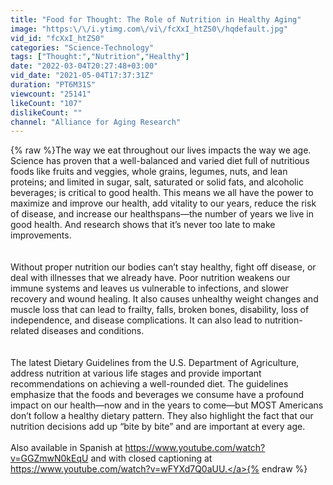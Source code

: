 ```yaml
---
title: "Food for Thought: The Role of Nutrition in Healthy Aging"
image: "https:\/\/i.ytimg.com\/vi\/fcXxI_htZS0\/hqdefault.jpg"
vid_id: "fcXxI_htZS0"
categories: "Science-Technology"
tags: ["Thought:","Nutrition","Healthy"]
date: "2022-03-04T20:27:48+03:00"
vid_date: "2021-05-04T17:37:31Z"
duration: "PT6M31S"
viewcount: "25141"
likeCount: "107"
dislikeCount: ""
channel: "Alliance for Aging Research"
---
```

{% raw %}The way we eat throughout our lives impacts the way we age. Science has proven that a well-balanced and varied diet full of nutritious foods like fruits and veggies, whole grains, legumes, nuts, and lean proteins; and limited in sugar, salt, saturated or solid fats, and alcoholic beverages; is critical to good health. This means we all have the power to maximize and improve our health, add vitality to our years, reduce the risk of disease, and increase our healthspans—the number of years we live in good health. And research shows that it’s never too late to make improvements.<br /><br /><br />Without proper nutrition our bodies can’t stay healthy, fight off disease, or deal with illnesses that we already have. Poor nutrition weakens our immune systems and leaves us vulnerable to infections, and slower recovery and wound healing. It also causes unhealthy weight changes and muscle loss that can lead to frailty, falls, broken bones, disability, loss of independence, and disease complications. It can also lead to nutrition-related diseases and conditions.<br /><br /><br />The latest Dietary Guidelines from the U.S. Department of Agriculture, address nutrition at various life stages and provide important recommendations on achieving a well-rounded diet. The guidelines emphasize that the foods and beverages we consume have a profound impact on our health—now and in the years to come—but MOST Americans don’t follow a healthy dietary pattern. They also highlight the fact that our nutrition decisions add up “bite by bite” and are important at every age.<br /><br />Also available in Spanish at <a rel="nofollow" target="blank" href="https://www.youtube.com/watch?v=GGZmwN0kEqU">https://www.youtube.com/watch?v=GGZmwN0kEqU</a> and with closed captioning at <a rel="nofollow" target="blank" href="https://www.youtube.com/watch?v=wFYXd7Q0aUU.">https://www.youtube.com/watch?v=wFYXd7Q0aUU.</a>{% endraw %}

